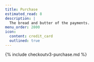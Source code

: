 ```yaml
---
title: Purchase
estimated_read: 8
description: |
  The bread and butter of the payments.
menu_order: 2800
icon:
  content: credit_card
  outlined: true
---
```


{% include checkoutv3-purchase.md %}
